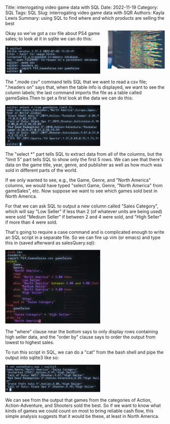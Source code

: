 Title: interrogating video game data with SQL
Date: 2022-11-19
Category: SQL
Tags: SQL
Slug: interrogating video game data with SQR
Authors: Kayla Lewis
Summary: using SQL to find where and which products are selling the best

<img align=right src="images/dataBase.jpg" width="180"/>

Okay so we've got a csv file about PS4 game sales; to look at it in sqlite we can do this:

<img src="images/loadingGameSales.png" width="300"/>

The ".mode csv" command tells SQL that we want to read a csv file; ".headers on" says that, when the table info is displayed, we want to see the column labels; the last command imports the file as a table called gameSales.Then to get a first look at the data we can do this:

<img src="images/firstLookGameSales.png" width="300"/>

The "select *" part tells SQL to extract data from all of the columns, but the "limit 5" part tells SQL to show only the first 5 rows. We can see that there's data on the game title, year, genre, and publisher as well as how much was sold in different parts of the world.

If we only wanted to see, e.g., the Game, Genre, and "North America" columns, we would have typed "select Game, Genre, "North America" from gameSales", etc. Now suppose we want to see which games sold best in North America.
 
For that we can ask SQL to output a new column called "Sales Category", which will say "Low Seller" if less than 2 (of whatever units are being used) were sold "Medium Seller" if between 2 and 4 were sold, and "High Seller" if more than 4 were sold.

That's going to require a case command and is complicated enough to write an SQL script in a separate file. So we can fire up vim (or emacs) and type this in (saved afterward as salesQuery.sql):

<img src="images/gameSalesScript.png" width="300"/>

The "where" clause near the bottom says to only display rows containing high seller data, and the "order by" clause says to order the output from lowest to highest sales.

To run this script in SQL, we can do a "cat" from the bash shell and pipe the output into sqlite3 like so:

<img src="images/gamesSalesScriptOutput.png" width="300"/>

We can see from the output that games from the categories of Action, Action-Adventure, and Shooters sold the best. So if we want to know what kinds of games we could count on most to bring reliable cash flow, this simple analysis suggests that it would be these, at least in North America.



